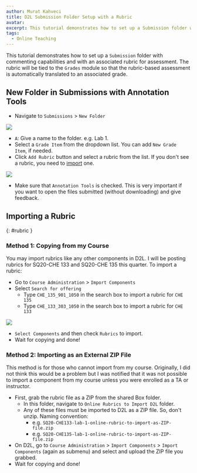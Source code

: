 ```yaml
---
author: Murat Kahveci
title: D2L Submission Folder Setup with a Rubric
avatar:
excerpt: This tutorial demonstrates how to set up a Submission folder with commenting capabilities and with as associated rubric for assessment.
tags: 
  - Online Teaching
---
```


This tutorial demonstrates how to set up a `Submission` folder with commenting capabilities and with an associated rubric for assessment. The rubric will be tied to the `Grades` module so that the rubric-based assessment  is automatically translated to an associated grade.  

## New  Folder in Submissions with Annotation Tools

* Navigate to `Submissions` > `New Folder`

![](https://lh3.googleusercontent.com/RO8wz-Yk-zEWLY8T4hDW_MwijWkt9FZvRU3awtCO0ZnXzl8XchwhftRwUClP0NSB2CX1Ana9OcpNZRytc-3SxK1hYer3fm4SdjzSRZpWtYqKQjDk5cDtcpZAtDMYtMxvIf_8xpqOZ3k=w2400)

* `A`: Give a name to the folder. e.g. Lab 1.
* Select a `Grade Item` from the dropdown list. You can add `New Grade Item`, if needed.
* Click `Add Rubric` button and select a rubric from the list. If you don't see a rubric, you need to [import](/ydt#rubric) one.

![](https://lh3.googleusercontent.com/E8GcpGqbGk4_0M193wpGcSw9EzSQMuU2RZP08AabWHpaaE6HdU2GpGTfAjxYczxZ8UpuYpGyTfhaikm8FLmHjv74HCo7fLfilRW9pOIyQixNO2ewg1wNo2220tD-jXWj3ci12Lu722Q=w2400)

* Make sure that `Annotation Tools` is checked. This is very important if you want to open the files submitted (without downloading) and give feedback.  

## Importing a Rubric 
{: #rubric }

### Method 1: Copying from my Course

You may import rubrics like any other components in D2L. I will be posting rubrics for SQ20-CHE 133 and SQ20-CHE 135 this quarter. To import a rubric:

* Go to `Course Administration` > `Import Components` 
* Select `Search for offering`
    * Type `CHE_135_901_1050` in the search box to import a rubric for `CHE 135`
    * Type `CHE_133_303_1050` in the search box to import a rubric for `CHE 133`

![](https://lh3.googleusercontent.com/FtkR0eeILqBRZ8IjZwo04U1l7vRuj8r6ate0ceCsmr3VHHEsjSOMX54QVEZLLu5ZANGEm5UoURcm6hQi-tBdSLWN7qLRm3OoDiRhJCmPDzgNS63YmLcWinZjRiLzpw_4-0STtZ34j8Y=w2400)

* `Select Components` and then check `Rubrics` to import.
* Wait for copying and done!

### Method 2: Importing as an External ZIP File

This method is for those who cannot import from my course. Originally, I did not think this would be a problem but I was notified that it was not possible to import a component from my course unless you were enrolled as a TA or instructor.

* First, grab the rubric file as a ZIP from the shared Box folder. 
  * In this folder, navigate to `Online Rubrics to Import D2L` folder. 
  * Any of these files must be imported to D2L as a ZIP file. So, don't unzip. Naming convention:
    * e.g. `SQ20-CHE133-lab-1-online-rubric-to-import-as-ZIP-file.zip` 
    * e.g. `SQ20-CHE135-lab-1-online-rubric-to-import-as-ZIP-file.zip`
* On D2L, go to `Course Administration` > `Import Components` > `Import Components` (again as submenu) and select and upload the ZIP file you grabbed.
* Wait for copying and done!